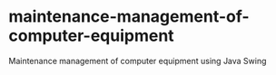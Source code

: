 # maintenance-management-of-computer-equipment
Maintenance management of computer equipment using Java Swing

